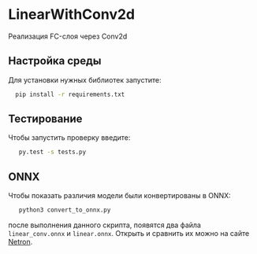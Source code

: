 # LinearWithConv2d
Реализация FC-слоя через Conv2d

## Настройка среды
Для установки нужных библиотек запустите:
  ```bash
    pip install -r requirements.txt
  ```
## Тестирование
Чтобы запустить проверку введите:
 ```bash
    py.test -s tests.py
 ```
## ONNX
 Чтобы показать различия модели были конвертированы в ONNX:
 ```bash
    python3 convert_to_onnx.py
 ```
после выполнения данного скрипта, появятся два файла `linear_conv.onnx` и `linear.onnx`. Открыть и сравнить их можно на сайте [Netron](https://netron.app/).
